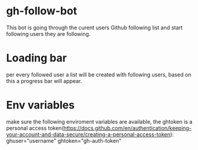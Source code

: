 # gh-follow-bot

This bot is going through the curent users Github following list and start following users they are following.

# Loading bar
per every followed user a list will be created with following users, based on this a progress bar will appear.

# Env variables
make sure the following enviroment variables are available, the ghtoken is a personal access token(https://docs.github.com/en/authentication/keeping-your-account-and-data-secure/creating-a-personal-access-token):
ghuser="username"
ghtoken="gh-auth-token"
